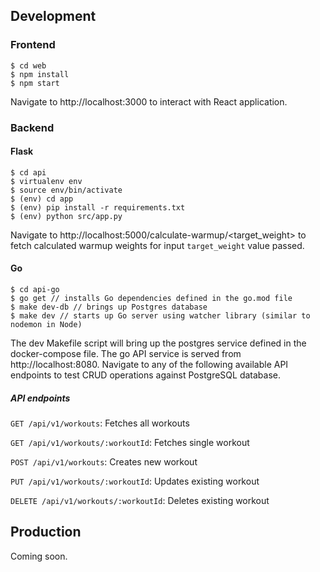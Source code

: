 ## Development
### Frontend

```
$ cd web
$ npm install
$ npm start
```

Navigate to http://localhost:3000 to interact with React application.

### Backend

#### Flask
```
$ cd api
$ virtualenv env
$ source env/bin/activate
$ (env) cd app
$ (env) pip install -r requirements.txt
$ (env) python src/app.py
```

Navigate to http://localhost:5000/calculate-warmup/<target_weight> to fetch calculated warmup weights for input `target_weight` value passed.

#### Go
```
$ cd api-go
$ go get // installs Go dependencies defined in the go.mod file
$ make dev-db // brings up Postgres database
$ make dev // starts up Go server using watcher library (similar to nodemon in Node)
```

The dev Makefile script will bring up the postgres service defined in the docker-compose file.
The go API service is served from http://localhost:8080. Navigate to any of the following available API endpoints to test CRUD operations against PostgreSQL database.

##### API endpoints

`GET /api/v1/workouts`: Fetches all workouts

`GET /api/v1/workouts/:workoutId`: Fetches single workout

`POST /api/v1/workouts`: Creates new workout

`PUT /api/v1/workouts/:workoutId`: Updates existing workout

`DELETE /api/v1/workouts/:workoutId`: Deletes existing workout

## Production

Coming soon.

